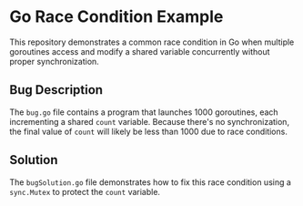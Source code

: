 # Go Race Condition Example

This repository demonstrates a common race condition in Go when multiple goroutines access and modify a shared variable concurrently without proper synchronization.

## Bug Description
The `bug.go` file contains a program that launches 1000 goroutines, each incrementing a shared `count` variable.  Because there's no synchronization, the final value of `count` will likely be less than 1000 due to race conditions.

## Solution
The `bugSolution.go` file demonstrates how to fix this race condition using a `sync.Mutex` to protect the `count` variable.